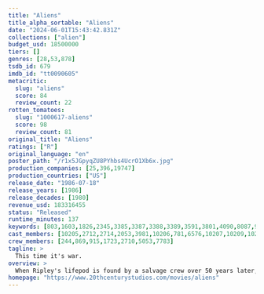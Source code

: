 ```yaml
---
title: "Aliens"
title_alpha_sortable: "Aliens"
date: "2024-06-01T15:43:42.831Z"
collections: ["alien"]
budget_usd: 18500000
tiers: []
genres: [28,53,878]
tsdb_id: 679
imdb_id: "tt0090605"
metacritic:
  slug: "aliens"
  score: 84
  review_count: 22
rotten_tomatoes:
  slug: "1000617-aliens"
  score: 98
  review_count: 81
original_title: "Aliens"
ratings: ["R"]
original_language: "en"
poster_path: "/r1x5JGpyqZU8PYhbs4UcrO1Xb6x.jpg"
production_companies: [25,396,19747]
production_countries: ["US"]
release_date: "1986-07-18"
release_years: [1986]
release_decades: [1980]
revenue_usd: 183316455
status: "Released"
runtime_minutes: 137
keywords: [803,1603,1826,2345,3385,3387,3388,3389,3591,3801,4090,8087,9882,9951,13031,17937,226177,301079]
cast_members: [10205,2712,2714,2053,3981,10206,781,6576,10207,10209,10212,10210,109870]
crew_members: [244,869,915,1723,2710,5053,7783]
tagline: >
  This time it's war.
overview: >
  When Ripley's lifepod is found by a salvage crew over 50 years later, she finds that terra-formers are on the very planet they found the alien species. When the company sends a family of colonists out to investigate her story—all contact is lost with the planet and colonists. They enlist Ripley and the colonial marines to return and search for answers.
homepage: "https://www.20thcenturystudios.com/movies/aliens"
---
```

